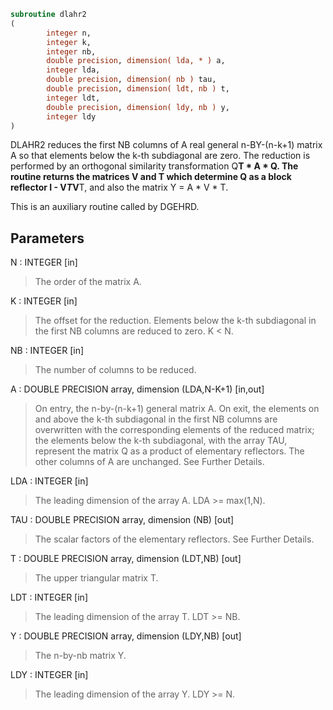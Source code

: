 ```fortran
subroutine dlahr2
(
        integer n,
        integer k,
        integer nb,
        double precision, dimension( lda, * ) a,
        integer lda,
        double precision, dimension( nb ) tau,
        double precision, dimension( ldt, nb ) t,
        integer ldt,
        double precision, dimension( ldy, nb ) y,
        integer ldy
)
```

DLAHR2 reduces the first NB columns of A real general n-BY-(n-k+1)
matrix A so that elements below the k-th subdiagonal are zero. The
reduction is performed by an orthogonal similarity transformation
Q**T * A * Q. The routine returns the matrices V and T which determine
Q as a block reflector I - V*T*V**T, and also the matrix Y = A * V * T.

This is an auxiliary routine called by DGEHRD.

## Parameters
N : INTEGER [in]
> The order of the matrix A.

K : INTEGER [in]
> The offset for the reduction. Elements below the k-th
> subdiagonal in the first NB columns are reduced to zero.
> K < N.

NB : INTEGER [in]
> The number of columns to be reduced.

A : DOUBLE PRECISION array, dimension (LDA,N-K+1) [in,out]
> On entry, the n-by-(n-k+1) general matrix A.
> On exit, the elements on and above the k-th subdiagonal in
> the first NB columns are overwritten with the corresponding
> elements of the reduced matrix; the elements below the k-th
> subdiagonal, with the array TAU, represent the matrix Q as a
> product of elementary reflectors. The other columns of A are
> unchanged. See Further Details.

LDA : INTEGER [in]
> The leading dimension of the array A.  LDA >= max(1,N).

TAU : DOUBLE PRECISION array, dimension (NB) [out]
> The scalar factors of the elementary reflectors. See Further
> Details.

T : DOUBLE PRECISION array, dimension (LDT,NB) [out]
> The upper triangular matrix T.

LDT : INTEGER [in]
> The leading dimension of the array T.  LDT >= NB.

Y : DOUBLE PRECISION array, dimension (LDY,NB) [out]
> The n-by-nb matrix Y.

LDY : INTEGER [in]
> The leading dimension of the array Y. LDY >= N.
